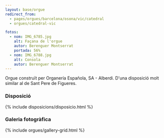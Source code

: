```yaml
---
layout: base/orgue
redirect_from:
  - pages/orgues/barcelona/osona/vic/catedral
  - orgues/catedral-vic

fotos:
  - nom: IMG_6785.jpg
    alt: Façana de l'orgue
    autor: Berenguer Montserrat
    portada: 56%
  - nom: IMG_6788.jpg
    alt: Consola
    autor: Berenguer Montserrat
---
```


Orgue construït per Organería Española, SA - Alberdi. D'una disposició molt similar al de Sant Pere de Figueres. 

### Disposició

{% include disposicions/disposicio.html %}

### Galeria fotogràfica

{% include orgues/gallery-grid.html %}
